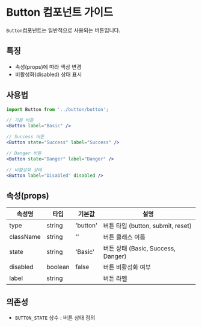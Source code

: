 # Button 컴포넌트 가이드

`Button`컴포넌트는 일반적으로 사용되는 버튼입니다.

## 특징

- 속성(props)에 따라 색상 변경
- 비활성화(disabled) 상태 표시

## 사용법

```jsx
import Button from '../button/button';

// 기본 버튼
<Button label="Basic" />

// Success 버튼
<Button state="Success" label="Success" />

// Danger 버튼
<Button state="Danger" label="Danger" />

// 비활성화 상태
<Button label="Disabled" disabled />
```

## 속성(props)

| 속성명    | 타입    | 기본값   | 설명                               |
| --------- | ------- | -------- | ---------------------------------- |
| type      | string  | 'button' | 버튼 타입 (button, submit, reset)  |
| className | string  | ''       | 버튼 클래스 이름                   |
| state     | string  | 'Basic'  | 버튼 상태 (Basic, Success, Danger) |
| disabled  | boolean | false    | 버튼 비활성화 여부                 |
| label     | string  |          | 버튼 라벨                          |

## 의존성

- `BUTTON_STATE` 상수 : 버튼 상태 정의
